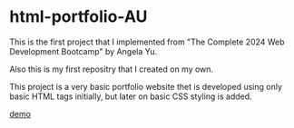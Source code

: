 # html-portfolio-AU

This is the first project that I implemented from "The Complete 2024 Web Development Bootcamp" by Angela Yu.

Also this is my first repositry that I created on my own.

This project is a very basic portfolio website thet is developed using only basic HTML tags initially, but later on basic CSS styling is added.

[demo](https://glittery-marzipan-ac5b58.netlify.app)
